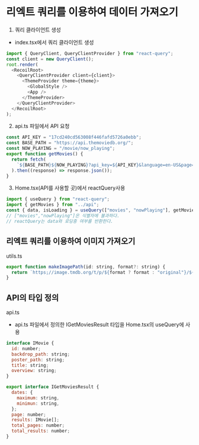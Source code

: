 # 리엑트 쿼리를 이용하여 데이터 가져오기

1. 쿼리 클라이언트 생성

- index.tsx에서 쿼리 클라이언트 생성

```js
import { QueryClient, QueryClientProvider } from "react-query";
const client = new QueryClient();
root.render(
  <RecoilRoot>
    <QueryClientProvider client={client}>
      <ThemeProvider theme={theme}>
        <GlobalStyle />
        <App />
      </ThemeProvider>
    </QueryClientProvider>
  </RecoilRoot>
);
```

2. api.ts 파일에서 API 요청

```js
const API_KEY = "17cd240cd563008f446fafd5726a0ebb";
const BASE_PATH = "https://api.themoviedb.org/";
const NOW_PLAYING = "/movie/now_playing";
export function getMovies() {
  return fetch(
    `${BASE_PATH}${NOW_PLAYING}?api_key=${API_KEY}&language=en-US&page=1`
  ).then((response) => response.json());
}
```

3. Home.tsx(API를 사용할 곳)에서 reactQuery사용

```js
import { useQuery } from "react-query";
import { getMovies } from "../api";
const { data, isLoading } = useQuery(["movies", "nowPlaying"], getMovies);
// ["movies","nowPlaying"]은 식별자에 불과하다.
// reactQuery는 data와 로딩중 여부를 반환한다.
```

## 리엑트 쿼리를 이용하여 이미지 가져오기

utils.ts

```js
export function makeImagePath(id: string, format?: string) {
  return `https;//image.tmdb.org/t/p/${format ? format : "original"}/${id}`;
}
```

## API의 타입 정의

api.ts

- api.ts 파일에서 정의한 IGetMoviesResult 타입을 Home.tsx의 useQuery에 사용

```js
interface IMovie {
  id: number;
  backdrop_path: string;
  poster_path: string;
  title: string;
  overview: string;
}

export interface IGetMoviesResult {
  dates: {
    maximum: string,
    minimun: string,
  };
  page: number;
  results: IMovie[];
  total_pages: number;
  total_results: number;
}
```
